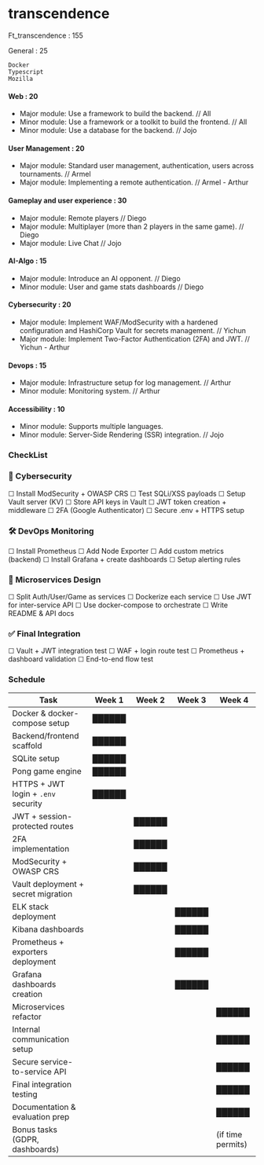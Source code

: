 # transcendence

Ft_transcendence : 155

General : 25

    Docker
    Typescript
    Mozilla

#### Web : 20

- Major module: Use a framework to build the backend. // All
- Minor module: Use a framework or a toolkit to build the frontend. // All
- Minor module: Use a database for the backend. // Jojo

#### User Management : 20

- Major module: Standard user management, authentication, users across tournaments. // Armel
- Major module: Implementing a remote authentication. // Armel - Arthur

#### Gameplay and user experience : 30

- Major module: Remote players // Diego
- Major module: Multiplayer (more than 2 players in the same game). // Diego
- Major module: Live Chat // Jojo

#### AI-Algo : 15

- Major module: Introduce an AI opponent. // Diego
- Minor module: User and game stats dashboards // Diego

#### Cybersecurity : 20

- Major module: Implement WAF/ModSecurity with a hardened configuration and HashiCorp Vault for secrets management. // Yichun
- Major module: Implement Two-Factor Authentication (2FA) and JWT. // Yichun - Arthur

#### Devops : 15

- Major module: Infrastructure setup for log management. // Arthur
- Minor module: Monitoring system. // Arthur

#### Accessibility : 10

- Minor module: Supports multiple languages.
- Minor module: Server-Side Rendering (SSR) integration. // Jojo

### CheckList

### 🔐 Cybersecurity
☐ Install ModSecurity + OWASP CRS
☐ Test SQLi/XSS payloads
☐ Setup Vault server (KV)
☐ Store API keys in Vault
☐ JWT token creation + middleware
☐ 2FA (Google Authenticator)
☐ Secure .env + HTTPS setup

### 🛠 DevOps Monitoring
☐ Install Prometheus
☐ Add Node Exporter
☐ Add custom metrics (backend)
☐ Install Grafana + create dashboards
☐ Setup alerting rules

### 🧱 Microservices Design
☐ Split Auth/User/Game as services
☐ Dockerize each service
☐ Use JWT for inter-service API
☐ Use docker-compose to orchestrate
☐ Write README & API docs

### ✅ Final Integration
☐ Vault + JWT integration test
☐ WAF + login route test
☐ Prometheus + dashboard validation
☐ End-to-end flow test


###  Schedule 

| Task                                | Week 1 | Week 2 | Week 3 | Week 4            |
| ----------------------------------- | ------ | ------ | ------ | ----------------- |
| Docker & docker-compose setup       | ██████ |        |        |                   |
| Backend/frontend scaffold           | ██████ |        |        |                   |
| SQLite setup                        | ██████ |        |        |                   |
| Pong game engine                    | ██████ |        |        |                   |
| HTTPS + JWT login + `.env` security | ██████ |        |        |                   |
| JWT + session-protected routes      |        | ██████ |        |                   |
| 2FA implementation                  |        | ██████ |        |                   |
| ModSecurity + OWASP CRS             |        | ██████ |        |                   |
| Vault deployment + secret migration |        | ██████ |        |                   |
| ELK stack deployment                |        |        | ██████ |                   |
| Kibana dashboards                   |        |        | ██████ |                   |
| Prometheus + exporters deployment   |        |        | ██████ |                   |
| Grafana dashboards creation         |        |        | ██████ |                   |
| Microservices refactor              |        |        |        | ██████            |
| Internal communication setup        |        |        |        | ██████            |
| Secure service-to-service API       |        |        |        | ██████            |
| Final integration testing           |        |        |        | ██████            |
| Documentation & evaluation prep     |        |        |        | ██████            |
| Bonus tasks (GDPR, dashboards)      |        |        |        | (if time permits) |

